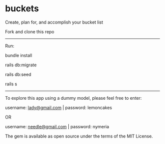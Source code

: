 # buckets
Create, plan for, and accomplish your bucket list

Fork and clone this repo

---

Run:

bundle install

rails db:migrate

rails db:seed

rails s

---

To explore this app using a dummy model, please feel free to enter:

username: lady@gmail.com | password: lemoncakes

OR

username: needle@gmail.com | password: nymeria


The gem is available as open source under the terms of the MIT License.
